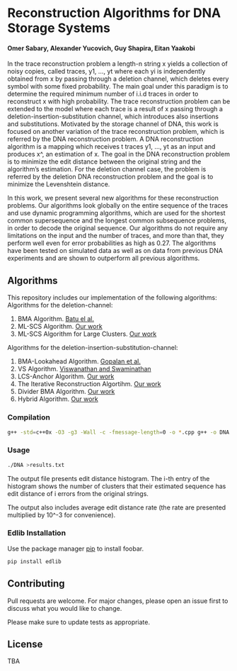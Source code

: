 # Reconstruction Algorithms for DNA Storage Systems
#### Omer Sabary, Alexander Yucovich, Guy Shapira,  Eitan Yaakobi

In the trace reconstruction problem a length-n string x yields a collection of noisy copies, called traces, y1, …, yt where each yi is independently obtained from x by passing through a deletion channel, which deletes every symbol with some fixed probability. The main goal under this paradigm is to determine the required minimum number of i.i.d traces in order to reconstruct x with high probability. The trace reconstruction problem can be extended to the model where each trace is a result of x passing through a deletion-insertion-substitution channel, which introduces also insertions and substitutions. Motivated by the storage channel of DNA, this work is focused on another variation of the trace reconstruction problem, which is referred by the DNA reconstruction problem. A DNA reconstruction algorithm is a mapping which receives t traces y1, …, yt as an input and produces x^, an estimation of x. The goal in the DNA reconstruction problem is to minimize the edit distance between the original string and the algorithm’s estimation. For the deletion channel case, the problem is referred by the deletion DNA reconstruction problem and the goal is to minimize the Levenshtein distance.

In this work, we present several new algorithms for these reconstruction problems. Our algorithms look globally on the entire sequence of the traces and use dynamic programming algorithms, which are used for the shortest common supersequence and the longest common subsequence problems, in order to decode the original sequence. Our algorithms do not require any limitations on the input and the number of traces, and more than that, they perform well even for error probabilities as high as 0.27. The algorithms have been tested on simulated data as well as on data from previous DNA experiments and are shown to outperform all previous algorithms.
## Algorithms

This repository includes our implementation of the following algorithms:
Algorithms for the deletion-channel:
1. BMA Algorithm. [Batu el al.](http://www.cs.umass.edu/~mcgregor/papers/04-soda.pdf)
2. ML-SCS Algorithm. [Our work](https://www.biorxiv.org/content/10.1101/2020.09.16.300186v1.full)
3. ML-SCS Algorithm for Large Clusters. [Our work](https://www.biorxiv.org/content/10.1101/2020.09.16.300186v1.full)

Algorithms for the deletion-insertion-substitution-channel:
1. BMA-Lookahead Algorithm. [Gopalan et al.](https://patents.google.com/patent/US20180211001A1/en)
2. VS Algorithm. [Viswanathan and Swaminathan](https://dl.acm.org/doi/abs/10.5555/1347082.1347126)
3. LCS-Anchor Algorithm. [Our work](https://www.biorxiv.org/content/10.1101/2020.09.16.300186v1.full)
4. The Iterative Reconstruction Algortihm. [Our work](https://www.biorxiv.org/content/10.1101/2020.09.16.300186v1.full)
5. Divider BMA Algorithm. [Our work](https://www.biorxiv.org/content/10.1101/2020.09.16.300186v1.full)
6. Hybrid Algorithm. [Our work](https://www.biorxiv.org/content/10.1101/2020.09.16.300186v1.full)


### Compilation


```bash
g++ -std=c++0x -O3 -g3 -Wall -c -fmessage-length=0 -o *.cpp g++ -o DNA *.o
```


### Usage

```bash
./DNA >results.txt
```

The output file presents edit distance histogram. The i-th entry of the histogram shows the number of clusters that their estimated sequence has edit distance of i errors from the original strings.

The output also includes average edit distance rate (the rate are presented multiplied by 10^-3 for convenience).

### Edlib Installation
Use the package manager [pip](https://pip.pypa.io/en/stable/) to install foobar.

```bash
pip install edlib
```



## Contributing
Pull requests are welcome.
For major changes, please open an issue first to discuss what you would like to change.

Please make sure to update tests as appropriate.

## License
TBA
